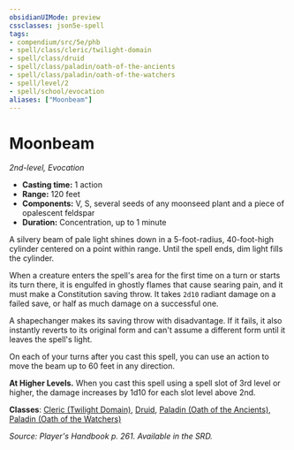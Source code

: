 ```yaml
---
obsidianUIMode: preview
cssclasses: json5e-spell
tags:
- compendium/src/5e/phb
- spell/class/cleric/twilight-domain
- spell/class/druid
- spell/class/paladin/oath-of-the-ancients
- spell/class/paladin/oath-of-the-watchers
- spell/level/2
- spell/school/evocation
aliases: ["Moonbeam"]
---
```

# Moonbeam
*2nd-level, Evocation*  

- **Casting time:** 1 action
- **Range:** 120 feet
- **Components:** V, S, several seeds of any moonseed plant and a piece of opalescent feldspar
- **Duration:** Concentration, up to 1 minute

A silvery beam of pale light shines down in a 5-foot-radius, 40-foot-high cylinder centered on a point within range. Until the spell ends, dim light fills the cylinder.

When a creature enters the spell's area for the first time on a turn or starts its turn there, it is engulfed in ghostly flames that cause searing pain, and it must make a Constitution saving throw. It takes `2d10` radiant damage on a failed save, or half as much damage on a successful one.

A shapechanger makes its saving throw with disadvantage. If it fails, it also instantly reverts to its original form and can't assume a different form until it leaves the spell's light.

On each of your turns after you cast this spell, you can use an action to move the beam up to 60 feet in any direction.

**At Higher Levels.** When you cast this spell using a spell slot of 3rd level or higher, the damage increases by 1d10 for each slot level above 2nd.

**Classes**: [Cleric (Twilight Domain)](cleric-twilight-domain-tce.md), [Druid](druid.md), [Paladin (Oath of the Ancients)](paladin-oath-of-the-ancients.md), [Paladin (Oath of the Watchers)](paladin-oath-of-the-watchers-tce.md)

*Source: Player's Handbook p. 261. Available in the SRD.*